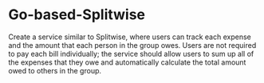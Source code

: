 # Go-based-Splitwise
Create a service similar to Splitwise, where users can track each expense and the amount that each person in the group owes. Users are not required to pay each bill individually; the service should allow users to sum up all of the expenses that they owe and automatically calculate the total amount owed to others in the group.
